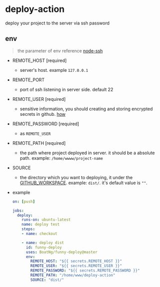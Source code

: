 # deploy-action

deploy your project to the server via ssh password

## env

> the parameter of env reference [node-ssh](https://github.com/steelbrain/node-ssh#readme)

* REMOTE_HOST [required]
  * server's host. example `127.0.0.1`
  
* REMOTE_PORT
  * port of ssh listening in server side. default 22

* REMOTE_USER [required]
  * sensitive information, you should creating and storing encrypted secrets in github. [how](https://help.github.com/en/actions/configuring-and-managing-workflows/creating-and-storing-encrypted-secrets)
  
* REMOTE_PASSWORD [required]
  * as `REMOTE_USER`

* REMOTE_PATH [required]
  * the path where project deployed in server. it should be a absolute path. example: `/home/wwww/project-name`

* SOURCE
  * the directory which you want to deploying, it under the [GITHUB_WORKSPACE](https://help.github.com/en/actions/configuring-and-managing-workflows/using-environment-variables). example: `dist/`. it's default value is `""`.

* example
  ```yml
  on: [push]

  jobs:
    deploy:
      runs-on: ubuntu-latest
      name: deploy test
      steps:
      - name: checkout

      - name: deploy dist
        id: funny-deploy
        uses: BoatNg/funny-deploy@master
        env:
          REMOTE_HOST: "${{ secrets.REMOTE_HOST }}"
          REMOTE_USER: "${{ secrets.REMOTE_USER }}"
          REMOTE_PASSWORD: "${{ secrets.REMOTE_PASSWORD }}"
          REMOTE_PATH: "/home/www/deploy-action"
          SOURCE: "dist/"

  ```